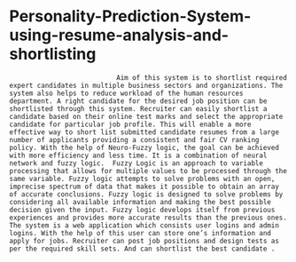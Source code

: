 # Personality-Prediction-System-using-resume-analysis-and-shortlisting
                               Aim of this system is to shortlist required expert candidates in multiple business sectors and organizations. The system also helps to reduce workload of the human resources department. A right candidate for the desired job position can be shortlisted through this system. Recruiter can easily shortlist a candidate based on their online test marks and select the appropriate candidate for particular job profile. This will enable a more effective way to short list submitted candidate resumes from a large number of applicants providing a consistent and fair CV ranking policy. With the help of Neuro-Fuzzy logic, the goal can be achieved with more efficiency and less time. It is a combination of neural network and fuzzy logic.  Fuzzy Logic is an approach to variable processing that allows for multiple values to be processed through the same variable. Fuzzy logic attempts to solve problems with an open, imprecise spectrum of data that makes it possible to obtain an array of accurate conclusions. Fuzzy logic is designed to solve problems by considering all available information and making the best possible decision given the input. Fuzzy logic develops itself from previous experiences and provides more accurate results than the previous ones. The system is a web application which consists user logins and admin logins. With the help of this user can store one’s information and apply for jobs. Recruiter can post job positions and design tests as per the required skill sets. And can shortlist the best candidate .

